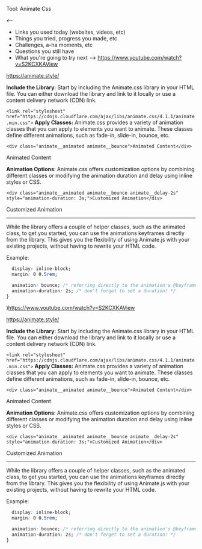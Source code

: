 

Tool: Animate Css

<--
* Links you used today (websites, videos, etc)
* Things you tried, progress you made, etc
* Challenges, a-ha moments, etc
* Questions you still have
* What you're going to try next
-->
https://www.youtube.com/watch?v=S2KCXKAView

https://animate.style/

**Include the Library**: Start by including the Animate.css library in your HTML file. You can either download the library and link to it locally or use a content delivery network (CDN) link.

<link rel="stylesheet" href="https://cdnjs.cloudflare.com/ajax/libs/animate.css/4.1.1/animate.min.css">

```<link rel="stylesheet" href="https://cdnjs.cloudflare.com/ajax/libs/animate.css/4.1.1/animate.min.css">```
**Apply Classes:** Animate.css provides a variety of animation classes that you can apply to elements you want to animate. These classes define different animations, such as fade-in, slide-in, bounce, etc.


```<div class="animate__animated animate__bounce">Animated Content</div>```
<div class="animate__animated animate__bounce">Animated Content</div>

**Animation Options**: Animate.css offers customization options by combining different classes or modifying the animation duration and delay using inline styles or CSS.


```<div class="animate__animated animate__bounce animate__delay-2s" style="animation-duration: 3s;">Customized Animation</div>```
<div class="animate__animated animate__bounce animate__delay-2s" style="animation-duration: 3s;">Customized Animation</div>


---





While the library offers a couple of helper classes, such as the animated class, to get you started, you can use the animations keyframes directly from the library. This gives you the flexibility of using Animate.js with your existing projects, without having to rewrite your HTML code.

Example:

```css .my-element {
  display: inline-block;
  margin: 0 0.5rem;

  animation: bounce; /* referring directly to the animation's @keyframe declaration */
  animation-duration: 2s; /* don't forget to set a duration! */
}
```
)https://www.youtube.com/watch?v=S2KCXKAView

https://animate.style/

**Include the Library**: Start by including the Animate.css library in your HTML file. You can either download the library and link to it locally or use a content delivery network (CDN) link.

<link rel="stylesheet" href="https://cdnjs.cloudflare.com/ajax/libs/animate.css/4.1.1/animate.min.css">

```<link rel="stylesheet" href="https://cdnjs.cloudflare.com/ajax/libs/animate.css/4.1.1/animate.min.css">```
**Apply Classes:** Animate.css provides a variety of animation classes that you can apply to elements you want to animate. These classes define different animations, such as fade-in, slide-in, bounce, etc.


```<div class="animate__animated animate__bounce">Animated Content</div>```
<div class="animate__animated animate__bounce">Animated Content</div>

**Animation Options**: Animate.css offers customization options by combining different classes or modifying the animation duration and delay using inline styles or CSS.


```<div class="animate__animated animate__bounce animate__delay-2s" style="animation-duration: 3s;">Customized Animation</div>```
<div class="animate__animated animate__bounce animate__delay-2s" style="animation-duration: 3s;">Customized Animation</div>


---





While the library offers a couple of helper classes, such as the animated class, to get you started, you can use the animations keyframes directly from the library. This gives you the flexibility of using Animate.js with your existing projects, without having to rewrite your HTML code.

Example:

```css .my-element {
  display: inline-block;
  margin: 0 0.5rem;

  animation: bounce; /* referring directly to the animation's @keyframe declaration */
  animation-duration: 2s; /* don't forget to set a duration! */
}
```
